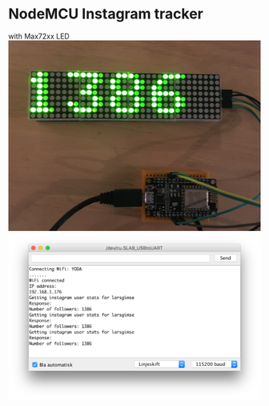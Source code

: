 # NodeMCU Instagram tracker

with Max72xx LED<br>
<img src="https://github.com/larsgimse/NodeMCU/blob/master/soscialtracker/instagram/code/nodemcu-insta_max72xx.png"><br>
<img src="https://github.com/larsgimse/NodeMCU/blob/master/soscialtracker/instagram/code/nodemcu_instatracker.png"><br>
